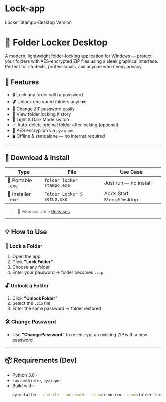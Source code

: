 # Lock-app
Locker Stampo-Desktop Version
# 🔐 Folder Locker Desktop

A modern, lightweight folder-locking application for Windows — protect your folders with AES-encrypted ZIP files using a sleek graphical interface. Perfect for students, professionals, and anyone who needs privacy.


## 🧰 Features

- 🔒 Lock any folder with a password
- 🔓 Unlock encrypted folders anytime
- 🔁 Change ZIP password easily
- 📜 View folder locking history
- 🎨 Light & Dark Mode switch
- ✅ Auto-delete original folder after locking (optional)
- 🧠 AES encryption via `pyzipper`
- 🖥️ Offline & standalone — no internet required

---

## 🚀 Download & Install

| Type              | File                                         | Use Case                  |
|-------------------|----------------------------------------------|---------------------------|
| 🔹 Portable `.exe` | `folder locker stampo.exe`                       | Just run — no install     |
| 🔹 Installer `.exe` | `Folder Locker S setup.exe`                 | Adds Start Menu/Desktop   |

> 📁 Files available [Releases](https://github.com/farhanrk03/Lock-app/releases/dist)

---

## 💡 How to Use

### 🔐 Lock a Folder

1. Open the app
2. Click **"Lock Folder"**
3. Choose any folder
4. Enter your password → folder becomes `.zip`

### 🔓 Unlock a Folder

1. Click **"Unlock Folder"**
2. Select the `.zip` file
3. Enter the same password → folder restored

### 🛠 Change Password

- Use **"Change Password"** to re-encrypt an existing ZIP with a new password

---

## 📦 Requirements (Dev)

- Python 3.8+
- `customtkinter`, `pyzipper`
- Build with:
  ```bash
  pyinstaller --onefile --noconsole --icon=icon.ico --name=folder locker stampo lockv5.py
